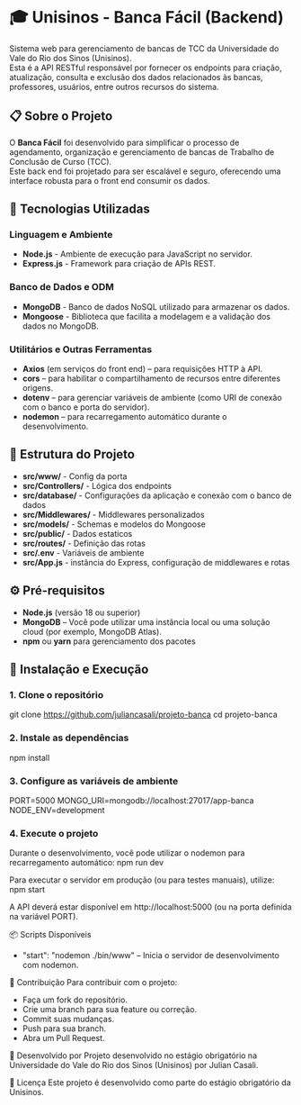 # 🎓 Unisinos - Banca Fácil (Backend)

Sistema web para gerenciamento de bancas de TCC da Universidade do Vale do Rio dos Sinos (Unisinos).  
Esta é a API RESTful responsável por fornecer os endpoints para criação, atualização, consulta e exclusão dos dados relacionados às bancas, professores, usuários, entre outros recursos do sistema.

## 📋 Sobre o Projeto

O **Banca Fácil** foi desenvolvido para simplificar o processo de agendamento, organização e gerenciamento de bancas de Trabalho de Conclusão de Curso (TCC).  
Este back end foi projetado para ser escalável e seguro, oferecendo uma interface robusta para o front end consumir os dados.

## 🚀 Tecnologias Utilizadas

### Linguagem e Ambiente
- **Node.js** - Ambiente de execução para JavaScript no servidor.
- **Express.js** - Framework para criação de APIs REST.

### Banco de Dados e ODM
- **MongoDB** - Banco de dados NoSQL utilizado para armazenar os dados.
- **Mongoose** - Biblioteca que facilita a modelagem e a validação dos dados no MongoDB.

### Utilitários e Outras Ferramentas
- **Axios** (em serviços do front end) – para requisições HTTP à API.
- **cors** – para habilitar o compartilhamento de recursos entre diferentes origens.
- **dotenv** – para gerenciar variáveis de ambiente (como URI de conexão com o banco e porta do servidor).
- **nodemon** – para recarregamento automático durante o desenvolvimento.

## 📁 Estrutura do Projeto

- **src/www/** - Config da porta
- **src/Controllers/** -  Lógica dos endpoints
- **src/database/** - Configurações da aplicação e conexão com o banco de dados
- **src/Middlewares/** - Middlewares personalizados
- **src/models/** - Schemas e modelos do Mongoose
- **src/public/** - Dados estaticos
- **src/routes/** - Definição das rotas
- **src/.env** - Variáveis de ambiente
- **src/App.js** - instância do Express, configuração de middlewares e rotas


## ⚙️ Pré-requisitos

- **Node.js** (versão 18 ou superior)
- **MongoDB** – Você pode utilizar uma instância local ou uma solução cloud (por exemplo, MongoDB Atlas).
- **npm** ou **yarn** para gerenciamento dos pacotes

## 🔧 Instalação e Execução

### 1. Clone o repositório
git clone https://github.com/juliancasali/projeto-banca
cd projeto-banca

### 2. Instale as dependências
npm install

### 3. Configure as variáveis de ambiente
PORT=5000
MONGO_URI=mongodb://localhost:27017/app-banca
NODE_ENV=development

### 4. Execute o projeto
Durante o desenvolvimento, você pode utilizar o nodemon para recarregamento automático:
npm run dev

Para executar o servidor em produção (ou para testes manuais), utilize:
npm start


A API deverá estar disponível em http://localhost:5000 (ou na porta definida na variável PORT).


📦 Scripts Disponíveis
-  "start": "nodemon ./bin/www" – Inicia o servidor de desenvolvimento com nodemon.
  
  
🤝 Contribuição
Para contribuir com o projeto:
- Faça um fork do repositório.
- Crie uma branch para sua feature ou correção.
- Commit suas mudanças.
- Push para sua branch.
- Abra um Pull Request.
  
👥 Desenvolvido por
Projeto desenvolvido no estágio obrigatório na Universidade do Vale do Rio dos Sinos (Unisinos) por Julian Casali.

📄 Licença
Este projeto é desenvolvido como parte do estágio obrigatório da Unisinos.
